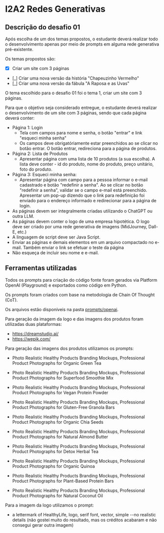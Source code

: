 # I2A2 Redes Generativas

## Descrição do desafio 01

Após escolha de um dos temas propostos, o estudante deverá realizar todo o desenvolvimento apenas por meio de prompts em alguma rede generativa pré-existente. 

Os temas propostos são:

- [x] Criar um site com 3 páginas
- [_] Criar uma nova versão da história "Chapeuzinho Vermelho"
- [_] Criar uma nova versão da fábula "A Raposa e as Uvas"

O tema escolhido para o desafio 01 foi o tema 1, criar um site com 3 páginas. 

Para que o objetivo seja considerado entregue, o estudante deverá realizar o desenvolvimento de um site com 3 páginas, sendo que cada página deverá conter:

* Página 1: Login
    * Tela com campos para nome e senha, o botão "entrar" e link "esqueci minha senha"
    * Os campos deve obrigatóriamente estar preenchidos ao se clicar no botão entrar.
    O botão entrar, redireciona para a página de produtos.
* Página 2: Lista de Produtos
    * Apresentar página com uma lista de 10 produtos (a sua escolha). A lista deve conter - id do produto, nome do produto, preço unitário, foto do produto.
* Página 3: Esqueci minha senha:
    * Apresentar página com campo para a pessoa informar o e-mail cadastrado e botão "redefinir a senha". Ao se clicar no botão "redefinir a senha", validar se o campo e-mail está preenchido. Apresentar um pop-up dizendo que o link para redefinição foi enviado para o endereço informado e redirecionar para a página de login.
* As páginas devem ser integralmente criadas utilizando o ChatGPT ou outra LLM.
* As páginas devem conter o logo de uma empresa hipotética. O logo deve ser criado por uma rede generativa de imagens (MidJourney, Dall-E, etc.)
* A linguagem de script deve ser Java Script.
* Enviar as páginas e demais elementos em um arquivo compactado no e-mail. Também enviar o link se efetuar o teste da página
* Não esqueça de incluir seu nome e e-mail.


## Ferramentas utilizadas

Todos os prompts para criação do código fonte foram gerados via Platform OpenAI (Playground) e exportados como código em Python.

Os prompts foram criados com base na metodologia de Chain Of Thought (CoT).

Os arquivos estão disponíveis na pasta [prompts/openai](prompts/openai).


Para geração da imagem da logo e das imagens dos produtos foram utilizadas duas plataformas:
* https://dreamstudio.ai/
* https://wepik.com/

Para geração das imagens dos produtos utilizamos os prompts:

* Photo Realistic Healthy Products Branding Mockups, Professional Product Photographs for Organic Green Tea

* Photo Realistic Healthy Products Branding Mockups, Professional Product Photographs for Superfood Smoothie Mix

* Photo Realistic Healthy Products Branding Mockups, Professional Product Photographs for Vegan Protein Powder

* Photo Realistic Healthy Products Branding Mockups, Professional Product Photographs for Gluten-Free Granola Bars

* Photo Realistic Healthy Products Branding Mockups, Professional Product Photographs for Organic Chia Seeds

* Photo Realistic Healthy Products Branding Mockups, Professional Product Photographs for Natural Almond Butter

* Photo Realistic Healthy Products Branding Mockups, Professional Product Photographs for Detox Herbal Tea

* Photo Realistic Healthy Products Branding Mockups, Professional Product Photographs for Organic Quinoa

* Photo Realistic Healthy Products Branding Mockups, Professional Product Photographs for Plant-Based Protein Bars

* Photo Realistic Healthy Products Branding Mockups, Professional Product Photographs for Natural Coconut Oil

Para a imagem da logo utilizamos o prompt:

* a lettermark of HealthyLife, logo, serif font, vector, simple --no realistic details (não gostei muito do resultado, mas os créditos acabaram e não consegui gerar outra imagem)



